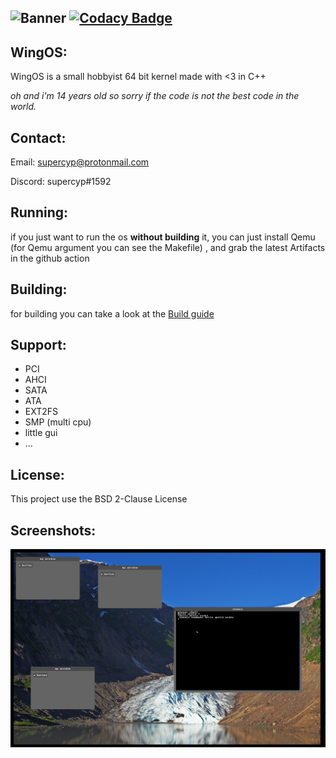![Banner](screen_shot/wingOS.png)
[![Codacy Badge](https://api.codacy.com/project/badge/Grade/dbef66169c97435fb45fe7520ec891df)](https://app.codacy.com/gh/Supercip971/WingOS_x64?utm_source=github.com&utm_medium=referral&utm_content=Supercip971/WingOS_x64&utm_campaign=Badge_Grade)
----
## WingOS:
WingOS is a small hobbyist 64 bit kernel made with <3 in C++ 

*oh and i'm 14 years old so sorry if the code is not the best code in the world.*
## Contact: 

Email: supercyp@protonmail.com

Discord: supercyp#1592 
## Running:

if you just want to run the os **without building** it, you can just install Qemu  (for Qemu argument you can see the Makefile) , and grab the latest Artifacts in the github action

## Building:
for building you can take a look at the [Build guide](./Build_guide.md)

## Support: 

- PCI
- AHCI
- SATA
- ATA
- EXT2FS
- SMP (multi cpu)
- little gui 
- ...

## License: 
This project use the BSD 2-Clause License  
## Screenshots:

![sample](screen_shot/sample5_13_02_2021png.png)